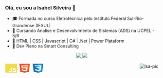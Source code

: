 ### Olá, eu sou a Isabel Silveira 👋

- 🎓 Formada no curso Eletrotécnica pelo Instituto Federal Sul-Rio-Grandense (IFSUL)
- 📖 Cursando Analise e Desenvolvimento de Sistemas (ADS) na UCPEL - 5/6
- 🌱 HTML | CSS | Javascript | C# | .Net | Power Plataform
- 🔭 Dev Pleno na Smart Consulting 

<div align="center">
  <a href="https://github.com/IsabelCamposSilveira">
  <img width="48%" src="https://github-readme-stats.vercel.app/api?username=IsabelCamposSilveira&show_icons=true&theme=dracula&include_all_commits=true&count_private=true"/>
  <img width="40%" src="https://github-readme-stats.vercel.app/api/top-langs/?username=IsabelCamposSilveira&layout=compact&langs_count=7&theme=dracula"/>
 
</div>
<div style="display: inline_block"><br>
  <img align="center" alt="Isa-Js" height="30" width="40" src="https://raw.githubusercontent.com/devicons/devicon/master/icons/javascript/javascript-plain.svg">
  <img align="center" alt="Isa-HTML" height="30" width="40" src="https://raw.githubusercontent.com/devicons/devicon/master/icons/html5/html5-original.svg">
  <img align="center" alt="Isa-CSS" height="30" width="40" src="https://raw.githubusercontent.com/devicons/devicon/master/icons/css3/css3-original.svg">
  <img align="right" alt="Isa-pic" height="150" src="https://cdn.discordapp.com/attachments/762033062221053973/1037168479784144937/download20221102213111.png">
</div>
  
  ##
 
